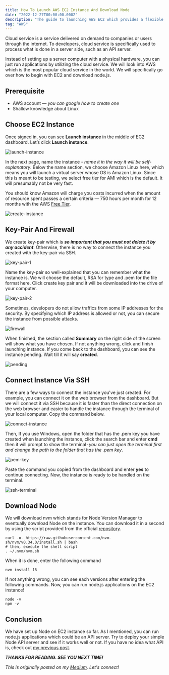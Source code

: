```yaml
---
title: How To Launch AWS EC2 Instance And Download Node
date: "2022-12-27T00:00:00.000Z"
description: "The guide to launching AWS EC2 which provides a flexible cloud compute service on demand, specfically Linux instance and download Node."
tag: "AWS"
---
```


Cloud service is a service delivered on demand to companies or users through the internet. To developers, cloud service is specifically used to process what is done in a server side, such as an API server. 

Instead of setting up a server computer with a physical hardware, you can just run applications by utilizing the cloud service. We will look into AWS which is the most popular cloud service in the world. We will specifically go over how to begin with EC2 and download node.js.

## Prerequisite
- AWS account — _you can google how to create one_
- Shallow knowledge about Linux

## Choose EC2 Instance
Once signed in, you can see **Launch instance** in the middle of EC2 dashboard. Let’s click **Launch instance**.

![launch-instance](../imgs/4/launch-instance.png)

In the next page, name the instance - _name it in the way it will be self-explanatory_. Below the name section, we choose Amazon Linux here, which means you will launch a virtual server whose OS is Amazon Linux. Since this is meant to be testing, we select free tier for AMI which is the default. It will presumably not be very fast. 

You should know Amazon will charge you costs incurred when the amount of resource spent passes a certain criteria — 750 hours per month for 12 months with the AWS [Free Tier](https://aws.amazon.com/ec2/pricing/?loc=ft#Free_tier).

![create-instance](../imgs/4/create-instance.png)

## Key-Pair And Firewall
We create key-pair which is _**so important that you must not delete it by any accident**_. Otherwise, there is no way to connect the instance you created with the key-pair via SSH.

![key-pair-1](../imgs/4/key-pair-1.png)

Name the key-pair so well-explained that you can remember what the instance is. We will choose the default, RSA for type and .pem for the file format here. Click create key pair and it will be downloaded into the drive of your computer.

![key-pair-2](../imgs/4/key-pair-2.png)

Sometimes, developers do not allow traffics from some IP addresses for the security. By specifying which IP address is allowed or not, you can secure the instance from possible attacks.

![firewall](../imgs/4/firewall.png)

When finished, the section called **Summary** on the right side of the screen will show what you have chosen. If not anything wrong, click and finish launching instance. If you come back to the dashboard, you can see the instance pending. Wait till it will say **created**.

![pending](../imgs/4/pending.png)

## Connect Instance Via SSH
There are a few ways to connect the instance you've just created. For example, you can connect it on the web browser from the dashboard. But we will connect it via SSH because it is faster than the direct connection on the web browser and easier to handle the instance through the terminal of your local computer. Copy the command below.

![connect-instance](../imgs/4/create-instance.png)

Then, If you use Windows, open the folder that has the .pem key you have created when launching the instance, click the search bar and enter **cmd** then it will prompt to show the terminal - _you can just open the terminal first and change the path to the folder that has the .pem key_.

![pem-key](../imgs/4/pem-key.png)

Paste the command you copied from the dashboard and enter **yes** to continue connecting. Now, the instance is ready to be handled on the terminal.

![ssh-terminal](../imgs/4/ssh-terminal.png)

## Download Node
We will download nvm which stands for Node Version Manager to eventually download Node on the instance. You can download it in a second by using the script provided from the official [repository](https://github.com/nvm-sh/nvm).

```
curl -o- https://raw.githubusercontent.com/nvm-sh/nvm/v0.34.0/install.sh | bash
# then, execute the shell script
. ~/.nvm/nvm.sh
```

When it is done, enter the following command

```
nvm install 16
```

If not anything wrong, you can see each versions after entering the following commands. Now, you can run node.js applications on the EC2 instance!

```
node -v
npm -v
```

## Conclusion
We have set up Node on EC2 instance so far. As I mentioned, you can run node.js applications which could be an API server. Try to deploy your simple Node API server and see if it works well or not. If you have no idea what API is, check out [my previous post](https://shkim04.github.io/en/restapi-with-express-mongodb-typescript/).

_**THANKS FOR READING. SEE YOU NEXT TIME!**_

_This is originally posted on my [Medium](https://medium.com/@shkim04/server-how-to-set-up-aws-ec2-6986f659de60)._
_Let's connect!_